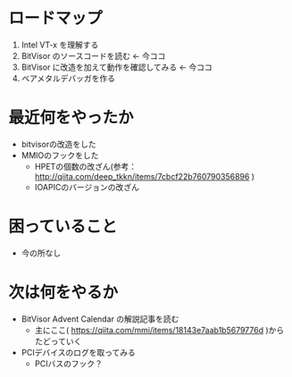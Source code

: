 # ロードマップ

1. Intel VT-x を理解する
2. BitVisor のソースコードを読む <- 今ココ
3. BitVisor に改造を加えて動作を確認してみる <- 今ココ
4. ベアメタルデバッガを作る

# 最近何をやったか

- bitvisorの改造をした
- MMIOのフックをした
  - HPETの個数の改ざん(参考： http://qiita.com/deep_tkkn/items/7cbcf22b760790356896 )
  - IOAPICのバージョンの改ざん

# 困っていること

- 今の所なし

# 次は何をやるか

- BitVisor Advent Calendar の解説記事を読む
  - 主にここ( https://qiita.com/mmi/items/18143e7aab1b5679776d )からたどっていく
- PCIデバイスのログを取ってみる
  - PCIバスのフック？
